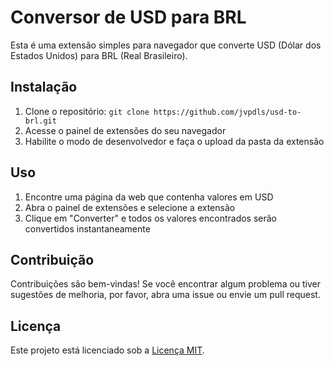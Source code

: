 # Conversor de USD para BRL

Esta é uma extensão simples para navegador que converte USD (Dólar dos Estados Unidos) para BRL (Real Brasileiro).

## Instalação

1. Clone o repositório: `git clone https://github.com/jvpdls/usd-to-brl.git`
2. Acesse o painel de extensões do seu navegador
3. Habilite o modo de desenvolvedor e faça o upload da pasta da extensão

## Uso
1. Encontre uma página da web que contenha valores em USD
2. Abra o painel de extensões e selecione a extensão
3. Clique em "Converter" e todos os valores encontrados serão convertidos instantaneamente


## Contribuição

Contribuições são bem-vindas! Se você encontrar algum problema ou tiver sugestões de melhoria, por favor, abra uma issue ou envie um pull request.

## Licença

Este projeto está licenciado sob a [Licença MIT](LICENSE).
